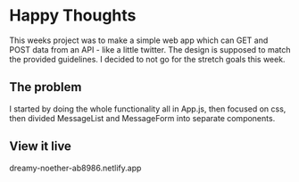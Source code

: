 # Happy Thoughts

This weeks project was to make a simple web app which can GET and POST data from an API - like a little twitter. The design is supposed to match the provided guidelines. I decided to not go for the stretch goals this week. 

## The problem

I started by doing the whole functionality all in App.js, then focused on css, then divided MessageList and MessageForm into separate components. 

## View it live

dreamy-noether-ab8986.netlify.app
